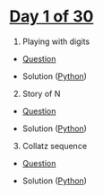 # [Day 1 of 30](https://www.hackerrank.com/contests/day-1-of-30/challenges  "Day 1 of 30 contest link")

  

1. Playing with digits

-  [Question](https://www.hackerrank.com/contests/day-1-of-30/challenges/difference-between-sum-and-product-of-digit  "Playing with digits")

-  Solution ([Python](Python/Playing%20with%20digits.py  "Solution in Python"))

2. Story of N

-  [Question](https://www.hackerrank.com/contests/day-1-of-30/challenges/sum-of-digit-3-1  "Story of N")

-  Solution ([Python](Python/Story%20of%20N.py  "Solution in Python"))

3. Collatz sequence

-  [Question](https://www.hackerrank.com/contests/day-1-of-30/challenges/collatz-sequence-3  "Collatz sequence")

-  Solution ([Python](Python/Collatz%20sequence.py  "Solution in Python"))